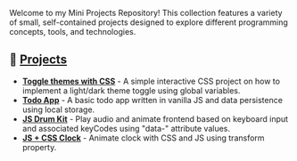 Welcome to my Mini Projects Repository! This collection features a variety of small, self-contained projects designed to explore different programming concepts, tools, and technologies.

## 🌱 [Projects](https://ybly.github.io/mini-projects/)

- **[Toggle themes with CSS](https://ybly.github.io/mini-projects/toggle-themes-css/)** - A simple interactive CSS project on how to implement a light/dark theme toggle using global variables.
- **[Todo App](https://ybly.github.io/mini-projects/todo-app/)** - A basic todo app written in vanilla JS and data persistence using local storage.
- **[JS Drum Kit](https://ybly.github.io/mini-projects/drum-kit/)** - Play audio and animate frontend based on keyboard input and associated keyCodes using "data-" attribute values.
- **[JS + CSS Clock](https://ybly.github.io/mini-projects/js-clock/)** - Animate clock with CSS and JS using transform property.